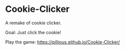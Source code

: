 # Cookie-Clicker
A remake of cookie clicker.

Goal:
Just click the cookie!

Play the game:
https://pillious.github.io/Cookie-Clicker/
